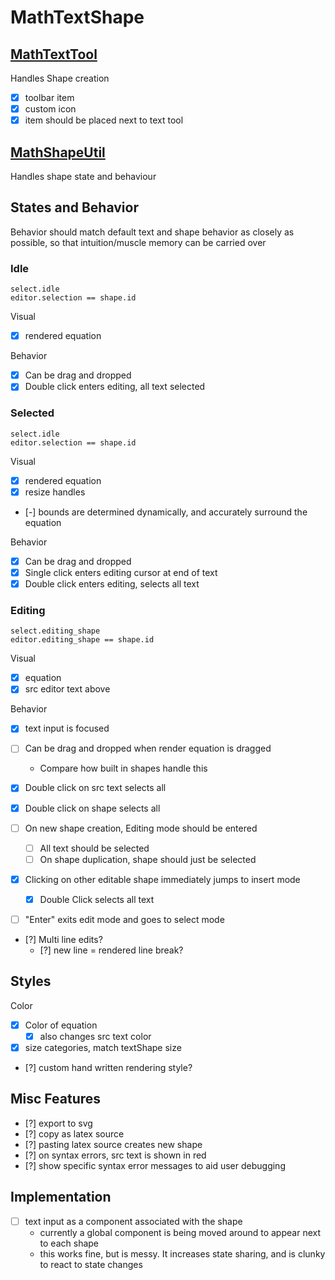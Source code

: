 # MathTextShape
## [MathTextTool](./MathShapeTool.tsx)
Handles Shape creation

- [x] toolbar item
- [x] custom icon
- [x] item should be placed next to text tool
## [MathShapeUtil](./MathShapeUtil.tsx)
Handles shape state and behaviour

## States and Behavior
Behavior should match default text and shape behavior as closely as possible, so that intuition/muscle memory can be 
carried over
### Idle

```
select.idle
editor.selection == shape.id
```

Visual
- [x] rendered equation

Behavior
- [x] Can be drag and dropped
- [x] Double click enters editing, all text selected
### Selected
```
select.idle
editor.selection == shape.id
```

Visual
- [x] rendered equation
- [x] resize handles
- [-] bounds are determined dynamically, and accurately surround the equation

Behavior
- [x] Can be drag and dropped
- [x] Single click enters editing cursor at end of text
- [x] Double click enters editing, selects all text
### Editing

```
select.editing_shape
editor.editing_shape == shape.id
```

Visual
- [x] equation
- [x] src editor text above

Behavior
- [x] text input is focused
- [ ] Can be drag and dropped when render equation is dragged
    - Compare how built in shapes handle this
- [x] Double click on src text selects all
- [x] Double click on shape selects all 
- [ ] On new shape creation, Editing mode should be entered
    - [ ] All text should be selected
    - [ ] On shape duplication, shape should just be selected
- [x] Clicking on other editable shape immediately jumps to insert mode
    - [x] Double Click selects all text
- [ ] "Enter" exits edit mode and goes to select mode


- [?] Multi line edits?
    - [?] new line = rendered line break?

## Styles
Color 
- [x] Color of equation
    - [x] also changes src text color
- [x] size categories, match textShape size

- [?] custom hand written rendering style?

## Misc Features
- [?] export to svg
- [?] copy as latex source
- [?] pasting latex source creates new shape
- [?] on syntax errors, src text is shown in red
- [?] show specific syntax error messages to aid user debugging

## Implementation

- [ ] text input as a component associated with the shape
    - currently a global component is being moved around to appear next to each shape
    - this works fine, but is messy. It increases state sharing, and is clunky to react to state changes


